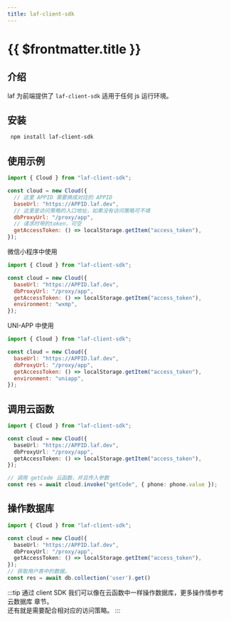 ```yaml
---
title: laf-client-sdk
---
```


# {{ $frontmatter.title }}

## 介绍
laf 为前端提供了 `laf-client-sdk` 适用于任何 js 运行环境。

## 安装

```bash
 npm install laf-client-sdk
```

## 使用示例 
```js
import { Cloud } from "laf-client-sdk";

const cloud = new Cloud({
  // 这里 APPID 需要换成对应的 APPID
  baseUrl: "https://APPID.laf.dev",
  // 这里是访问策略的入口地址，如果没有访问策略可不填
  dbProxyUrl: "/proxy/app",
  // 请求时带的token，可空
  getAccessToken: () => localStorage.getItem("access_token"),
});
```

微信小程序中使用
```js
import { Cloud } from "laf-client-sdk";

const cloud = new Cloud({
  baseUrl: "https://APPID.laf.dev",
  dbProxyUrl: "/proxy/app",
  getAccessToken: () => localStorage.getItem("access_token"),
  environment: "wxmp",
});
```

UNI-APP 中使用
```js
import { Cloud } from "laf-client-sdk";

const cloud = new Cloud({
  baseUrl: "https://APPID.laf.dev",
  dbProxyUrl: "/proxy/app",
  getAccessToken: () => localStorage.getItem("access_token"),
  environment: "uniapp",
});
```
                                        
## 调用云函数

```ts
import { Cloud } from "laf-client-sdk";

const cloud = new Cloud({
  baseUrl: "https://APPID.laf.dev",
  dbProxyUrl: "/proxy/app",
  getAccessToken: () => localStorage.getItem("access_token"),
});

// 调用 getCode 云函数，并且传入参数
const res = await cloud.invoke("getCode", { phone: phone.value });
```

## 操作数据库

```ts
import { Cloud } from "laf-client-sdk";

const cloud = new Cloud({
  baseUrl: "https://APPID.laf.dev",
  dbProxyUrl: "/proxy/app",
  getAccessToken: () => localStorage.getItem("access_token"),
});
// 获取用户表中的数据。
const res = await db.collection('user').get()
```

:::tip
通过 client SDK 我们可以像在云函数中一样操作数据库，更多操作情参考 云数据库 章节。  
还有就是需要配合相对应的访问策略。
:::